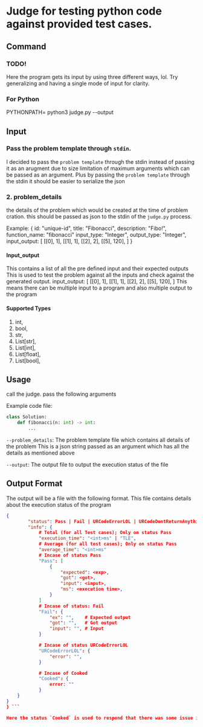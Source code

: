 # Judge for testing python code against provided test cases.

## Command

### TODO!
Here the program gets its input by using three different ways, lol. Try generalizing and having a single mode of input for clarity.

### For Python
PYTHONPATH=<sourcepath> python3 judge.py --output <output file>

## Input

### Pass the problem template through `stdin`.

I decided to pass the `problem template` through the stdin instead of passing it as an arugment due to size limitation of maximum arguments which can be passed as an argument.
Plus by passing the `problem template` through the stdin it should be easier to serialize the json

<!-- ### 1. source file -->
<!---->
<!-- The source file which contains the code to be tested against provided test cases -->

### 2. problem_details

the details of the problem which would be created at the time of problem cration.
this should be passed as json to the stdin of the `judge.py` process.

Example:
{
    id: "unique-id",
    title: "Fibonacci",
    description: "Fibo!",
    function_name: "fibonacci"
    input_type: "Integer",
    output_type: "Integer",
    input_output: [
        [[0], 1],
        [[1], 1],
        [[2], 2],
        [[5], 120],
    ]
}

#### Input_output
This contains a list of all the pre defined input and their expected outputs
This is used to test the problem against all the inputs and check against the generated output.
input_output: [
    [[0], 1],
    [[1], 1],
    [[2], 2],
    [[5], 120],
]
This means there can be multiple input to a program and also multiple output to the program

#### Supported Types

1. int,
2. bool,
3. str,
4. List[str],
5. List[int],
6. List[float],
7. List[bool],

## Usage

call the judge. pass the following arguments

<!-- `--source`: Python source file -->
<!-- This is the python source file which contains code to be tested -->
<!-- All the test files will contain a similar class or function which is the starting point for execution. -->
<!-- which in this case is `Solution`. -->

Example code file:
```python
class Solution:
    def fibonacci(n: int) -> int:
        ...
```

`--problem_details`: The problem template file which contains all details of the problem
This is a json string passed as an argument which has all the details as mentioned above

`--output`: The output file to output the execution status of the file

## Output Format

The output will be a file with the following format. This file contains details about the execution status of the program

```json
{
        "status": Pass | Fail | URCodeErrorLOL | URCodeDontReturnAnything | Cooked,
        "info": {
            # Total (for all Test cases); Only on status Pass
            "execution_time": "<int>ms" | "TLE",
            # Average (for all test cases); Only on status Pass
            "average_time": "<int>ms"
            # Incase of status Pass
            "Pass": [
                {
                    "expected": <exp>,
                    "got": <got>,
                    "input": <input>,
                    "ms": <execution time>,
                }
            ]
            # Incase of status: Fail
            "Fail": {
                "ex": "",    # Expected output
                "got": "",   # Got output
                "input": "", # Input
            }

            # Incase of status URCodeErrorLOL
            "URCodeErrorLOL": {
                "error": "",
            }

            # Incase of Cooked
            "Cooked": {
                error: ""
            }
    }
}
} ```

Here the status `Cooked` is used to respond that there was some issue internally in the server which is not recoverable. The caller can thus know and handle this accordingly.
